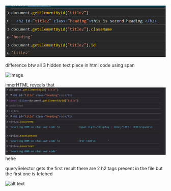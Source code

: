 ![alt text](image-1.png)


difference btw all 3
hidden text piece in html code using span

![image](https://github.com/user-attachments/assets/5faec9f8-6c5e-49d1-95e4-8eeda58de9e5)

innerHTML reveals that
![alt text](image.png)
hehe

querySelector gets the first result
there are 2 h2 tags present in the file but the first one is fetched

![alt text](image-3.png)
